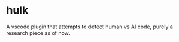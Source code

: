 # hulk
A vscode plugin that attempts to detect human vs AI code, purely a research piece as of now. 
